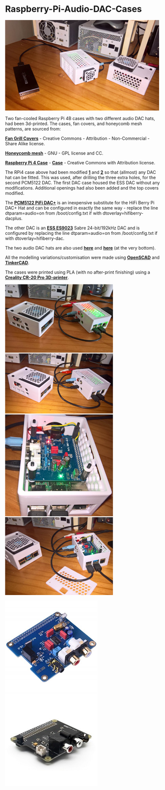 # Raspberry-Pi-Audio-DAC-Cases

<p align="left">
<img src="images/case1.jpg" width="500" />  
</p>

Two fan-cooled Raspberry Pi 4B cases with two different audio DAC hats, had been 3d-printed. The cases, fan covers, and honeycomb mesh patterns, are sourced from:

[**Fan Grill Covers**](https://www.thingiverse.com/thing:2802474) - Creative Commons - Attribution - Non-Commercial - Share Alike license.

[**Honeycomb mesh**](https://www.thingiverse.com/thing:1701435) - GNU - GPL license and CC.

[**Raspberry Pi 4 Case**](https://www.thingiverse.com/thing:4859828) - [**Case**](model/Case.stl) - Creative Commons with Attribution license.

The RPi4 case above had been modified [**1**](model/Case1.stl) and [**2**](model/BlankCase.stl) so that (allmost) any DAC hat can be fitted. This was used, after drilling the three extra holes, for the second PCM5122 DAC. The first DAC case housed the ESS DAC without any modifications. Additional openings had also been added and the top covers modified.

The [**PCM5122 PiFi DAC+**](https://www.seeedstudio.com/Raspberry-pi-B-2B-HIFI-DAC-p-2801.html) is an inexpensive substitute for the HiFi Berry Pi DAC+ Hat and can be configured in exactly the same way - replace the line dtparam=audio=on from /boot/config.txt if with dtoverlay=hifiberry-dacplus.

The other DAC is an [**ESS ES9023**](http://www.suptronics.com/miniPCkits/x900.html) Sabre 24-bit/192kHz DAC and is configured by replacing the line dtparam=audio=on from /boot/config.txt if with dtoverlay=hifiberry-dac. 

The two audio DAC hats are also used [**here**](https://github.com/TobiasVanDyk/Teensy4-USB-Audio-DAC-and-Volume-Control) and  [**here**](https://github.com/TobiasVanDyk/Raspberry-Pi-PC-PSU-Desktop-Computer-with-a-Hard-Disk-Drive-and-Fan-and-Switch/edit/master/Readme.md) (at the very bottom).

All the modelling variations/customisation were made using [**OpenSCAD**](https://openscad.org/) and [**TinkerCAD**](https://www.tinkercad.com/).

The cases were printed using PLA (with no after-print finishing) using a [**Creality CR-20 Pro 3D-printer**](https://www.creality3dofficial.com/products/creality-cr-20-pro-3d-printer).

<p align="left">
<img src="images/case2.jpg" width="350" />  
<img src="images/case3.jpg" width="350" />    
<img src="images/case4.jpg" width="350" />  
<img src="images/case5.jpg" width="350" />  
</p>

<p align="left">
<img src="images/pcm5122.jpg" width="300" />  
<img src="images/x900.jpg" width="300" />    
</p>

